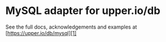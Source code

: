 # MySQL adapter for upper.io/db

See the full docs, acknowledgements and examples at
[https://upper.io/db/mysql][1]

[1]: https://upper.io/db/mysql

